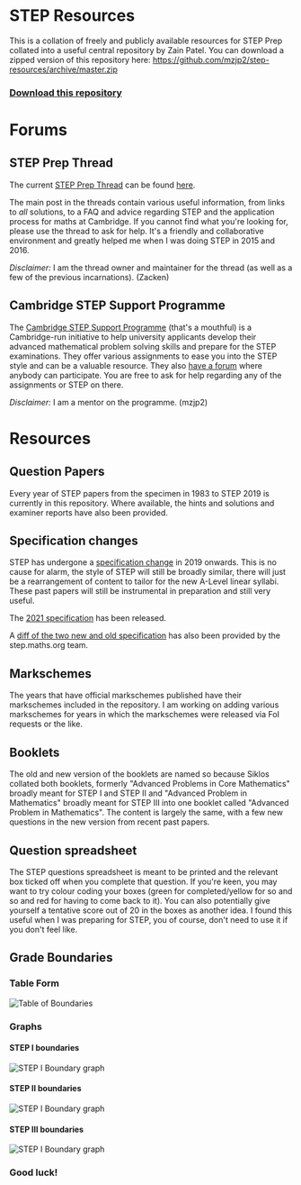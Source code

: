 # STEP Resources
This is a collation of freely and publicly available resources for STEP Prep collated into a useful central repository by Zain Patel. You can download a zipped version of this repository here: https://github.com/mzjp2/step-resources/archive/master.zip

### [Download this repository](https://github.com/mzjp2/step-resources/archive/master.zip)

# Forums

## STEP Prep Thread
The current [STEP Prep Thread](https://www.thestudentroom.co.uk/showthread.php?t=5537494) can be found [here](https://www.thestudentroom.co.uk/showthread.php?t=5537494).

The main post in the threads contain various useful information, from links to _all_ solutions, to a FAQ and advice regarding STEP and the application process for maths at Cambridge. If you cannot find what you're looking for, please use the thread to ask for help. It's a friendly and collaborative environment and greatly helped me when I was doing STEP in 2015 and 2016.

_Disclaimer:_ I am the thread owner and maintainer for the thread (as well as a few of the previous incarnations). (Zacken)

## Cambridge STEP Support Programme
The [Cambridge STEP Support Programme](https://maths.org/step/) (that's a mouthful) is a Cambridge-run initiative to help university applicants develop their advanced mathematical problem solving skills and prepare for the STEP examinations. They offer various assignments to ease you into the STEP style and can be a valuable resource. They also [have a forum](https://maths.org/step/forum) where anybody can participate. You are free to ask for help regarding any of the assignments or STEP on there. 

_Disclaimer:_ I am a mentor on the programme. (mzjp2)

# Resources

## Question Papers
Every year of STEP papers from the specimen in 1983 to STEP 2019 is currently in this repository. Where available, the hints and solutions and examiner reports have also been provided.

## Specification changes
STEP has undergone a [specification change](https://www.admissionstesting.org/for-test-takers/step/about-step/) in 2019 onwards. This is no cause for alarm, the style of STEP will still be broadly similar, there will just be a rearrangement of content to tailor for the new A-Level linear syllabi. These past papers will still be instrumental in preparation and still very useful. 

The [2021 specification](https://www.admissionstesting.org/Images/47831-step-specification-2021.pdf) has been released.

A [diff of the two new and old specification](https://maths.org/step/sites/maths.org.step/files/assignments/STEP%20spec%20mapping%20document%202020.pdf) has also been provided by the step.maths.org team. 

## Markschemes
The years that have official markschemes published have their markschemes included in the repository. I am working on adding various markschemes for years in which the markschemes were released via FoI requests or the like. 

## Booklets
The old and new version of the booklets are named so because Siklos collated both booklets, formerly "Advanced Problems in Core Mathematics" broadly meant for STEP I and STEP II and "Advanced Problem in Mathematics" broadly meant for STEP III into one booklet called "Advanced Problem in Mathematics". The content is largely the same, with a few new questions in the new version from recent past papers. 

## Question spreadsheet
The STEP questions spreadsheet is meant to be printed and the relevant box ticked off when you complete that question. If you're keen, you may want to try colour coding your boxes (green for completed/yellow for so and so and red for having to come back to it). You can also potentially give yourself a tentative score out of 20 in the boxes as another idea. I found this useful when I was preparing for STEP, you of course, don't need to use it if you don't feel like. 

## Grade Boundaries
### Table Form

![Table of Boundaries](./static/Boundaries%20Table.png)

### Graphs

#### STEP I boundaries

![STEP I Boundary graph](./static/step-1-chart.png)

#### STEP II boundaries

![STEP I Boundary graph](./static/step-2-chart.png)

#### STEP III boundaries

![STEP I Boundary graph](./static/step-3-chart.png)

### Good luck!
